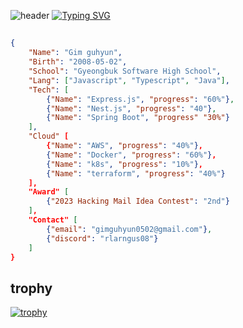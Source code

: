 ![header](https://capsule-render.vercel.app/api?type=waving&color=6994CDEE&text=&animation=twinkling&height=80)
[![Typing SVG](https://readme-typing-svg.demolab.com?font=Alkatra&weight=500&size=45&duration=3500&pause=3&color=6994CDEE&center=false&vCenter=false&multiline=true&repeat=true&width=1000&height=100&lines=Welcome+to+guhyun's+GitHub!👋)](https://git.io/typing-svg)
 
## 
```json
{
    "Name": "Gim guhyun",
    "Birth": "2008-05-02",
    "School": "Gyeongbuk Software High School",
    "Lang": ["Javascript", "Typescript", "Java"],
    "Tech": [
        {"Name": "Express.js", "progress": "60%"},
        {"Name": "Nest.js", "progress": "40"},
        {"Name": "Spring Boot", "progress" "30%"}
    ],
    "Cloud" [
        {"Name": "AWS", "progress": "40%"},
        {"Name": "Docker", "progress": "60%"},
        {"Name": "k8s", "progress": "10%"},
        {"Name": "terraform", "progress": "40%"}
    ],
    "Award" [
        {"2023 Hacking Mail Idea Contest": "2nd"}
    ],
    "Contact" [
        {"email": "gimguhyun0502@gmail.com"},
        {"discord": "rlarngus08"}
    ]
}
```

## trophy

[![trophy](https://github-profile-trophy.vercel.app/?username=kgh852)]()
